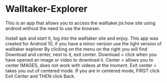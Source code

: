 # Walltaker-Explorer
This is an app that allows you to access the walltaker.joi.how site using android without the need to use the browser.

<Instructions>
Install apk and start it, log into the walltaker site and enjoy.

<features>
This app was created for Android 10, if you have a minor version use the light version of walltaker explorer
By clicking on the menu on the right you will find Download and center, next to it, exit center.
Download = click when you have opened an image or video to download it.
Center = allows you to center IMAGES, does not work with videos at the moment.
Exit center = takes you out of centered mode.
If you are in centered mode, FIRST click Exit Center and THEN click Back.
